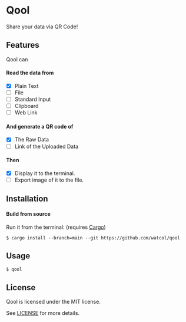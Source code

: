 # Qool
Share your data via QR Code!

## Features
Qool can
#### Read the data from
- [x] Plain Text
- [ ] File
- [ ] Standard Input
- [ ] Clipboard
- [ ] Web Link

#### And generate a QR code of
- [x] The Raw Data
- [ ] Link of the Uploaded Data

#### Then
- [x] Display it to the terminal.
- [ ] Export image of it to the file.

## Installation
#### Build from source
Run it from the terminal: (requires [Cargo](https://github.com/rust-lang/cargo))
```shell
$ cargo install --branch=main --git https://github.com/watcol/qool
```

## Usage
```shell
$ qool
```

## License
Qool is licensed under the MIT license.

See [LICENSE](https://github.com/watcol/qool/blob/main/LICENSE) for more details.
